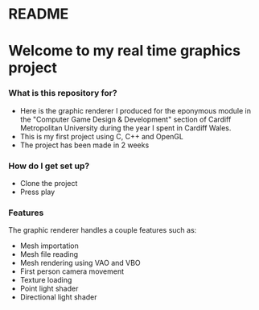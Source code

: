 # README #

# Welcome to my real time graphics project #

### What is this repository for? ###

* Here is the graphic renderer I produced for the eponymous module in the "Computer Game Design & Development" section of Cardiff Metropolitan University during the year I spent in Cardiff Wales.
* This is my first project using C, C++ and OpenGL
* The project has been made in 2 weeks

### How do I get set up? ###

* Clone the project
* Press play

### Features ###
The graphic renderer handles a couple features such as:
* Mesh importation
* Mesh file reading
* Mesh rendering using VAO and VBO
* First person camera movement
* Texture loading
* Point light shader
* Directional light shader
